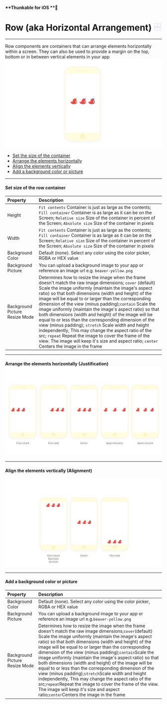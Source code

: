 #### **Thunkable for iOS **

# Row \(aka Horizontal Arrangement\) ![](/assets/row-ios-icon.png)

---

Row components are containers that can arrange elements horizontally within a screen. They can also be used to provide a margin on the top, bottom or in between vertical elements in your app![](/assets/row-ios-1.png)

* [Set the size of the container](#set-size-of-the-container)
* [Arrange the elements horizontally](#arrange-the-elements-horizontally-justification-)
* [Align the elements vertically](#align-the-elements-vertically-alignment)
* [Add a background color or picture](#add-a-background-color-or-picture)

---

#### Set size of the row container

| Property | Description |
| :--- | :--- |
| Height | `Fit contents` Container is just as large as the contents; `Fill container` Container is as large as it can be on the Screen; `Relative size` Size of the container in percent of the Screen; `Absolute size` Size of the container in pixels |
| Width | `Fit contents` Container is just as large as the contents; `Fill container` Container is as large as it can be on the Screen; `Relative size` Size of the container in percent of the Screen; `Absolute size` Size of the container in pixels |
| Background Color | Default \(none\). Select any color using the color picker, RGBA or HEX value |
| Background Picture | You can upload a background image to your app or reference an image url e.g. `beaver-yellow.png` |
| Background Picture Resize Mode | Determines how to resize the image when the frame doesn't match the raw image dimensions; `cover` \(default\) Scale the image uniformly \(maintain the image's aspect ratio\) so that both dimensions \(width and height\) of the image will be equal to or larger than the corresponding dimension of the view \(minus padding\);`contain` Scale the image uniformly \(maintain the image's aspect ratio\) so that both dimensions \(width and height\) of the image will be equal to or less than the corresponding dimension of the view \(minus padding\); `stretch` Scale width and height independently, This may change the aspect ratio of the src; `repeat` Repeat the image to cover the frame of the view. The image will keep it's size and aspect ratio; `center` Centers the image in the frame |

---

#### Arrange the elements horizontally \(Justification\)![](/assets/row-ios-2.png)

---

#### Align the elements vertically \(Alignment\)

![](/assets/row-ios-3.png)

---

#### Add a background color or picture

| Property | Description |
| :--- | :--- |
| Background Color | Default \(none\). Select any color using the color picker, RGBA or HEX value |
| Background Picture | You can upload a background image to your app or reference an image url e.g.`beaver-yellow.png` |
| Background Picture Resize Mode | Determines how to resize the image when the frame doesn't match the raw image dimensions;`cover`\(default\) Scale the image uniformly \(maintain the image's aspect ratio\) so that both dimensions \(width and height\) of the image will be equal to or larger than the corresponding dimension of the view \(minus padding\);`contain`Scale the image uniformly \(maintain the image's aspect ratio\) so that both dimensions \(width and height\) of the image will be equal to or less than the corresponding dimension of the view \(minus padding\);`stretch`Scale width and height independently, This may change the aspect ratio of the src;`repeat`Repeat the image to cover the frame of the view. The image will keep it's size and aspect ratio;`center`Centers the image in the frame |



